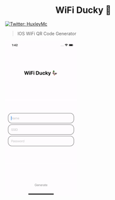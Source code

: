 <h1 align="center">WiFi Ducky 🦆</h1>
<p>
  <a href="https://twitter.com/HuxleyMc" target="_blank">
    <img alt="Twitter: HuxleyMc" src="https://img.shields.io/twitter/follow/HuxleyMc.svg?style=social" />
  </a>
</p>

> IOS WiFi QR Code Generator

<img src="https://github.com/HuxleyMc/IOS-WiFi-QR-Code-Generator/blob/main/WiFiDuckyDemo.gif?raw=true" height="500px" >
</img>

